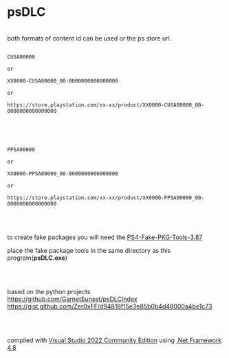 # psDLC
<br>
both formats of content id can be used or the ps store url.
<br>

```

CUSA00000

or

XX0000-CUSA00000_00-0000000000000000

or

https://store.playstation.com/xx-xx/product/XX0000-CUSA00000_00-0000000000000000

```
<br>
<br>


```

PPSA00000

or

XX0000-PPSA00000_00-0000000000000000

or

https://store.playstation.com/xx-xx/product/XX0000-PPSA00000_00-0000000000000000

```

<br>
<br>

to create fake packages you will need the <a href=https://github.com/CyB1K/PS4-Fake-PKG-Tools-3.87>PS4-Fake-PKG-Tools-3.87</a>

place the fake package tools in the same directory as this program(<b>psDLC.exe</b>)


<br>
<br>

based on the python projects<br>
 https://github.com/GarnetSunset/psDLCIndex
 <br>
 https://gist.github.com/Zer0xFF/d94818f15e3e85b0b4d48000a4be1c73
 
 <br>
 <br>
 
 compiled with <a href=https://visualstudio.microsoft.com/vs/community/>Visual Studio 2022 Community Edition</a> using <a href=https://dotnet.microsoft.com/en-us/download/dotnet-framework/net48>.Net Framework 4.8</a>
